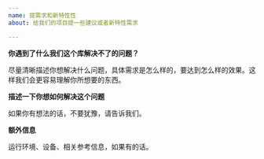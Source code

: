 ```yaml
---
name: 提需求和新特性性
about: 给我们的项目提一些建议或者新特性需求

---
```


**你遇到了什么我们这个库解决不了的问题？**

尽量清晰描述你想解决什么问题，具体需求是怎么样的，要达到怎么样的效果。这样我们会更容易理解你所想要的东西。

**描述一下你想如何解决这个问题**

如果你有想法的话，不要犹豫，请告诉我们。

**额外信息**

运行环境、设备、相关参考信息，如果有的话。
